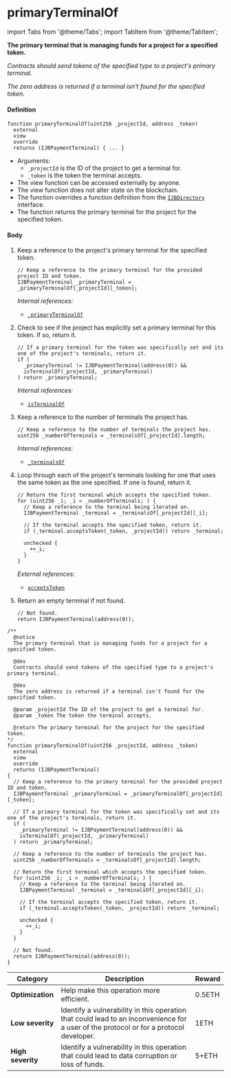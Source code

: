 # primaryTerminalOf

import Tabs from '@theme/Tabs';
import TabItem from '@theme/TabItem';

<Tabs>
<TabItem value="Step by step" label="Step by step">

**The primary terminal that is managing funds for a project for a specified token.**

_Contracts should send tokens of the specified type to a project's primary terminal._

_The zero address is returned if a terminal isn't found for the specified token._

#### Definition

```
function primaryTerminalOf(uint256 _projectId, address _token)
  external
  view
  override
  returns (IJBPaymentTerminal) { ... }
```

* Arguments:
  * `_projectId` is the ID of the project to get a terminal for.
  * `_token` is the token the terminal accepts.
* The view function can be accessed externally by anyone.
* The view function does not alter state on the blockchain.
* The function overrides a function definition from the [`IJBDirectory`](/docs/v4/deprecated/v3/api/interfaces/ijbdirectory.md) interface.
* The function returns the primary terminal for the project for the specified token.

#### Body

1.  Keep a reference to the project's primary terminal for the specified token.

    ```
    // Keep a reference to the primary terminal for the provided project ID and token.
    IJBPaymentTerminal _primaryTerminal = _primaryTerminalOf[_projectId][_token];
    ```

    _Internal references:_

    * [`_primaryTerminalOf`](/docs/v4/deprecated/v3/api/contracts/jbdirectory/properties/-_primaryterminalof.md)

2.  Check to see if the project has explicitly set a primary terminal for this token. If so, return it.

    ```
    // If a primary terminal for the token was specifically set and its one of the project's terminals, return it.
    if (
      _primaryTerminal != IJBPaymentTerminal(address(0)) &&
      isTerminalOf(_projectId, _primaryTerminal)
    ) return _primaryTerminal;
    ```

    _Internal references:_

    * [`isTerminalOf`](/docs/v4/deprecated/v3/api/contracts/jbdirectory/read/isterminalof.md)

3.  Keep a reference to the number of terminals the project has.

    ```
    // Keep a reference to the number of terminals the project has.
    uint256 _numberOfTerminals = _terminalsOf[_projectId].length;
    ```

    _Internal references:_

    * [`_terminalsOf`](/docs/v4/deprecated/v3/api/contracts/jbdirectory/properties/-_terminalsof.md)


4.  Loop through each of the project's terminals looking for one that uses the same token as the one specified. If one is found, return it.

    ```
    // Return the first terminal which accepts the specified token.
    for (uint256 _i; _i < _numberOfTerminals; ) {
      // Keep a reference to the terminal being iterated on.
      IJBPaymentTerminal _terminal = _terminalsOf[_projectId][_i];

      // If the terminal accepts the specified token, return it.
      if (_terminal.acceptsToken(_token, _projectId)) return _terminal;

      unchecked {
        ++_i;
      }
    }
    ```

    _External references:_

    * [`acceptsToken`](/docs/v4/deprecated/v3/api/contracts/or-payment-terminals/or-abstract/jbsingletokenpaymentterminal/read/acceptstoken.md)
5.  Return an empty terminal if not found.

    ```
    // Not found.
    return IJBPaymentTerminal(address(0));
    ```

</TabItem>

<TabItem value="Code" label="Code">

```
/**
  @notice
  The primary terminal that is managing funds for a project for a specified token.

  @dev
  Contracts should send tokens of the specified type to a project's primary terminal.

  @dev
  The zero address is returned if a terminal isn't found for the specified token.

  @param _projectId The ID of the project to get a terminal for.
  @param _token The token the terminal accepts.

  @return The primary terminal for the project for the specified token.
*/
function primaryTerminalOf(uint256 _projectId, address _token)
  external
  view
  override
  returns (IJBPaymentTerminal)
{
  // Keep a reference to the primary terminal for the provided project ID and token.
  IJBPaymentTerminal _primaryTerminal = _primaryTerminalOf[_projectId][_token];

  // If a primary terminal for the token was specifically set and its one of the project's terminals, return it.
  if (
    _primaryTerminal != IJBPaymentTerminal(address(0)) &&
    isTerminalOf(_projectId, _primaryTerminal)
  ) return _primaryTerminal;

  // Keep a reference to the number of terminals the project has.
  uint256 _numberOfTerminals = _terminalsOf[_projectId].length;

  // Return the first terminal which accepts the specified token.
  for (uint256 _i; _i < _numberOfTerminals; ) {
    // Keep a reference to the terminal being iterated on.
    IJBPaymentTerminal _terminal = _terminalsOf[_projectId][_i];

    // If the terminal accepts the specified token, return it.
    if (_terminal.acceptsToken(_token, _projectId)) return _terminal;

    unchecked {
      ++_i;
    }
  }

  // Not found.
  return IJBPaymentTerminal(address(0));
}
```

</TabItem>

<TabItem value="Bug bounty" label="Bug bounty">

| Category          | Description                                                                                                                            | Reward |
| ----------------- | -------------------------------------------------------------------------------------------------------------------------------------- | ------ |
| **Optimization**  | Help make this operation more efficient.                                                                                               | 0.5ETH |
| **Low severity**  | Identify a vulnerability in this operation that could lead to an inconvenience for a user of the protocol or for a protocol developer. | 1ETH   |
| **High severity** | Identify a vulnerability in this operation that could lead to data corruption or loss of funds.                                        | 5+ETH  |

</TabItem>
</Tabs>
